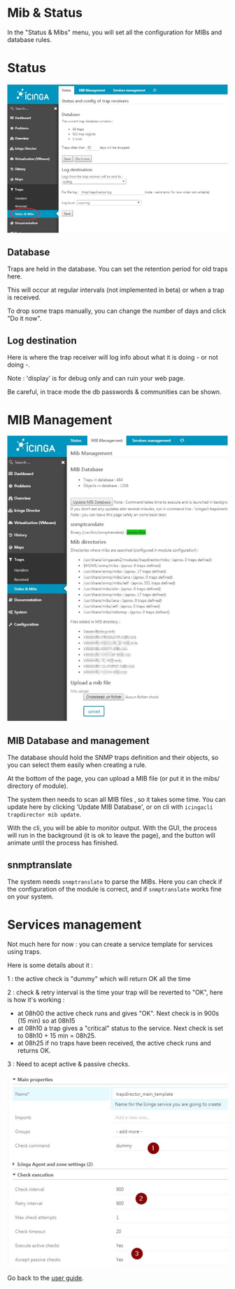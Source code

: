 Mib & Status
===============

In the "Status & Mibs" menu, you will set all the configuration for MIBs and database rules.

Status
===============

![trap-1](img/mib-status-1.jpg)

Database
---------------

Traps are held in the database. You can set the retention period for old traps here.

This will occur at regular intervals (not implemented in beta) or when a trap is received.

To drop some traps manually, you can change the number of days and click "Do it now".


Log destination
---------------

Here is where the trap receiver will log info about what it is doing - or not doing -.

Note : 'display' is for debug only and can ruin your web page.

Be careful, in trace mode the db passwords & communities can be shown.


MIB Management
===============

![trap-1](img/mib-status-3.jpg)

MIB Database and management
---------------

The database should hold the SNMP traps definition and their objects, so you can select them easily when creating a rule.

At the bottom of the page, you can upload a MIB file (or put it in the mibs/ directory of module).

The system then needs to scan all MIB files , so it takes some time. You can update here by clicking 'Update MIB Database', or on cli with `icingacli trapdirector mib update`. 

With the cli, you will be able to monitor output. With the GUI, the process will run in the background (it is ok to leave the page), and the button will animate until the process has finished.


snmptranslate
---------------

The system needs `snmptranslate` to parse the MIBs. Here you can check if the configuration of the module is correct, and if `snmptranslate` works fine on your system.


Services management
===============

Not much here for now : you can create a service template for services using traps.

Here is some details about it : 

1 : the active check is "dummy" which will return OK all the time

2 : check & retry interval is the time your trap will be reverted to "OK", here is how it's working : 

- at 08h00 the active check runs and gives "OK". Next check is in 900s (15 min) so at 08h15
- at 08h10 a trap gives a "critical" status to the service. Next check is set to 08h10 + 15 min = 08h25.
- at 08h25 if no traps have been received, the active check runs and returns OK.

3 : Need to acept active & passive checks.

![trap-1](img/mib-status-10.jpg)


Go back to the [user guide](02-userguide.md).
